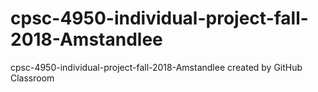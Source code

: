 # cpsc-4950-individual-project-fall-2018-Amstandlee
cpsc-4950-individual-project-fall-2018-Amstandlee created by GitHub Classroom
